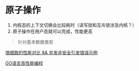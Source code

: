 # 原子操作

1. 内核态的上下文切换会比较耗时（读写锁和互斥锁涉及内核？）
2. 原子操作在用户态就可以完成，性能更高

> 针对基本数据类型

[很细致的性能对比 && 并发非安全引发错误示例](https://www.topgoer.com/%E5%B9%B6%E5%8F%91%E7%BC%96%E7%A8%8B/%E5%8E%9F%E5%AD%90%E6%93%8D%E4%BD%9C%E5%92%8Catomic%E5%8C%85.html)



[GO语言高性能编程](https://geektutu.com/post/high-performance-go.html)